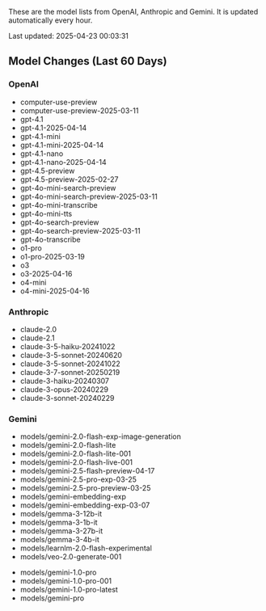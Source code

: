 These are the model lists from OpenAI, Anthropic and Gemini.
It is updated automatically every hour.

Last updated: 2025-04-23 00:03:31

## Model Changes (Last 60 Days)

### OpenAI

+ computer-use-preview
+ computer-use-preview-2025-03-11
+ gpt-4.1
+ gpt-4.1-2025-04-14
+ gpt-4.1-mini
+ gpt-4.1-mini-2025-04-14
+ gpt-4.1-nano
+ gpt-4.1-nano-2025-04-14
+ gpt-4.5-preview
+ gpt-4.5-preview-2025-02-27
+ gpt-4o-mini-search-preview
+ gpt-4o-mini-search-preview-2025-03-11
+ gpt-4o-mini-transcribe
+ gpt-4o-mini-tts
+ gpt-4o-search-preview
+ gpt-4o-search-preview-2025-03-11
+ gpt-4o-transcribe
+ o1-pro
+ o1-pro-2025-03-19
+ o3
+ o3-2025-04-16
+ o4-mini
+ o4-mini-2025-04-16

### Anthropic

+ claude-2.0
+ claude-2.1
+ claude-3-5-haiku-20241022
+ claude-3-5-sonnet-20240620
+ claude-3-5-sonnet-20241022
+ claude-3-7-sonnet-20250219
+ claude-3-haiku-20240307
+ claude-3-opus-20240229
+ claude-3-sonnet-20240229

### Gemini

+ models/gemini-2.0-flash-exp-image-generation
+ models/gemini-2.0-flash-lite
+ models/gemini-2.0-flash-lite-001
+ models/gemini-2.0-flash-live-001
+ models/gemini-2.5-flash-preview-04-17
+ models/gemini-2.5-pro-exp-03-25
+ models/gemini-2.5-pro-preview-03-25
+ models/gemini-embedding-exp
+ models/gemini-embedding-exp-03-07
+ models/gemma-3-12b-it
+ models/gemma-3-1b-it
+ models/gemma-3-27b-it
+ models/gemma-3-4b-it
+ models/learnlm-2.0-flash-experimental
+ models/veo-2.0-generate-001
- models/gemini-1.0-pro
- models/gemini-1.0-pro-001
- models/gemini-1.0-pro-latest
- models/gemini-pro

